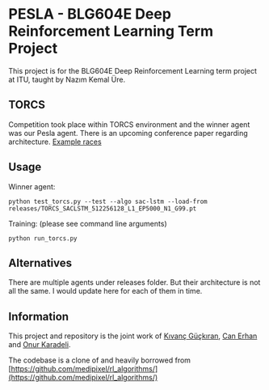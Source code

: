 # PESLA - BLG604E Deep Reinforcement Learning Term Project

This project is for the BLG604E Deep Reinforcement Learning term project at ITU, taught by Nazım Kemal Üre.

## TORCS

Competition took place within TORCS environment and the winner agent was our Pesla agent. There is an upcoming conference paper regarding architecture. [Example races](https://youtu.be/aEgPaUxAiGI)

## Usage

Winner agent:
```
python test_torcs.py --test --algo sac-lstm --load-from releases/TORCS_SACLSTM_512256128_L1_EP5000_N1_G99.pt
```

Training: (please see command line arguments)

```
python run_torcs.py
```

## Alternatives

There are multiple agents under releases folder. But their architecture is not all the same. I would update here for each of them in time.

## Information

This project and repository is the joint work of [Kıvanç Güçkıran](https://github.com/kivancguckiran), [Can Erhan](https://github.com/ccerhan) and [Onur Karadeli](https://github.com/okaradeli).

The codebase is a clone of and heavily borrowed from [https://github.com/medipixel/rl_algorithms/](https://github.com/medipixel/rl_algorithms/)
